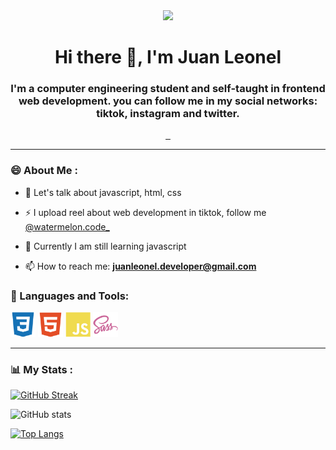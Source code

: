 <div id="header" align="center">
  <img src="https://media.giphy.com/media/Y4ak9Ki2GZCbJxAnJD/giphy.gif" width="200">
  <h1 align="center">Hi there 👋, I'm Juan Leonel</h1>
  <h3 align="center">I'm a computer engineering student and self-taught in frontend web development. 
    you can follow me in my social networks: tiktok, instagram and twitter.</h3>
</div>

<div id="badges" align="center">

<a href="http://www.instagram.com/juanleonel_" target="_blank">
      <img src="https://img.shields.io/badge/Instagram-E4405F?style=for-the-badge&logo=instagram&logoColor=white" alt="">
    </a>
  <a href="http://www.twitter.com/juanleonel_" target="_blank">
     <img src="https://img.shields.io/badge/Twitter-1DA1F2?style=for-the-badge&logo=twitter&logoColor=white" alt="">
    </a>
  <a href="http://tiktok.com/@watermelon.code_" target="_blank">
     <img src="https://img.shields.io/badge/TikTok-%23000000.svg?style=for-the-badge&logo=TikTok&logoColor=white" alt="">
    </a>
  </div>


---
### 😄 About Me :
  
  -  💬 Let's talk about javascript, html, css

  -  ⚡ I upload reel about web development in tiktok, follow me [@watermelon.code_](https://tiktok.com/@watermelon.code_)

  -  🌱 Currently I am still learning javascript
  
  -  📫 How to reach me: **juanleonel.developer@gmail.com**

<div align="left">
  <h3>🔨 Languages and Tools:</h3>
  <div>
   <img src="https://github.com/devicons/devicon/blob/master/icons/css3/css3-plain.svg" width="40" height="40">
   <img src="https://github.com/devicons/devicon/blob/master/icons/html5/html5-plain.svg" width="40" height="40">
   <img src="https://github.com/devicons/devicon/blob/master/icons/javascript/javascript-plain.svg" width="40" height="40">
   <img src="https://github.com/devicons/devicon/blob/master/icons/sass/sass-original.svg" width="40" height="40">
  </div>
</div>

---
### 📊  My Stats :

[![GitHub Streak](https://github-readme-streak-stats.herokuapp.com?user=JuanLeonel&theme=prussian&hide_border=true&date_format=M%20j%5B%2C%20Y%5D)](https://git.io/streak-stats)

![GitHub stats](https://github-readme-stats.vercel.app/api?username=Juanleonel&show_icons=true&theme=radical)

[![Top Langs](https://github-readme-stats.vercel.app/api/top-langs/?username=Juanleonel&theme=tokyonight)](https://github.com/anuraghazra/github-readme-stats)

